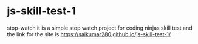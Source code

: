 # js-skill-test-1
stop-watch
it is a simple stop watch project for coding ninjas skill test and the link for the site is https://saikumar280.github.io/js-skill-test-1/
